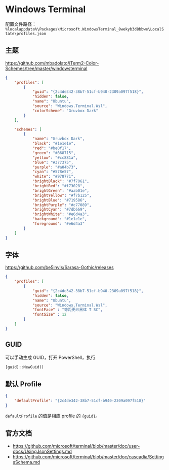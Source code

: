# Windows Terminal

配置文件路径：`%localappdata%\Packages\Microsoft.WindowsTerminal_8wekyb3d8bbwe\LocalState\profiles.json`

## 主题

https://github.com/mbadolato/iTerm2-Color-Schemes/tree/master/windowsterminal

```json
{
    "profiles": [
        {
            "guid": "{2c4de342-38b7-51cf-b940-2309a097f518}",
            "hidden": false,
            "name": "Ubuntu",
            "source": "Windows.Terminal.Wsl",
            "colorScheme": "Gruvbox Dark"
        }
    ],

    "schemes": [
        {
            "name": "Gruvbox Dark",
            "black": "#1e1e1e",
            "red": "#be0f17",
            "green": "#868715",
            "yellow": "#cc881a",
            "blue": "#377375",
            "purple": "#a04b73",
            "cyan": "#578e57",
            "white": "#978771",
            "brightBlack": "#7f7061",
            "brightRed": "#f73028",
            "brightGreen": "#aab01e",
            "brightYellow": "#f7b125",
            "brightBlue": "#719586",
            "brightPurple": "#c77089",
            "brightCyan": "#7db669",
            "brightWhite": "#e6d4a3",
            "background": "#1e1e1e",
            "foreground": "#e6d4a3"
        }
    ]
}
```

## 字体 

https://github.com/be5invis/Sarasa-Gothic/releases


```json
{
    "profiles": [
        {
            "guid": "{2c4de342-38b7-51cf-b940-2309a097f518}",
            "hidden": false,
            "name": "Ubuntu",
            "source": "Windows.Terminal.Wsl",
            "fontFace" : "等距更纱黑体 T SC",
            "fontSize" : 12
        }
    ]
}
```


## GUID

可以手动生成 GUID，打开 PowerShell，执行

```bat
[guid]::NewGuid()
```

## 默认 Profile

```json
{
    "defaultProfile": "{2c4de342-38b7-51cf-b940-2309a097f518}"
}
```

`defaultProfile` 的值是相应 profile 的 `{guid}`。


## 官方文档

* https://github.com/microsoft/terminal/blob/master/doc/user-docs/UsingJsonSettings.md
* https://github.com/microsoft/terminal/blob/master/doc/cascadia/SettingsSchema.md
